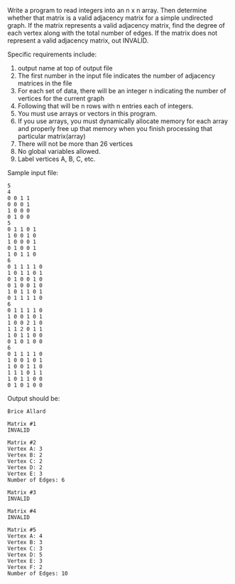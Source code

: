 Write a program to read integers into an n x n array. Then determine whether that matrix is a valid adjacency matrix for
a simple undirected graph. If the matrix represents a valid adjacency matrix, find the degree of each vertex along with the
total number of edges. If the matrix does not represent a valid adjacency matrix, out INVALID.

Specific requirements include:
1. output name at top of output file
2. The first number in the input file indicates the number of adjacency matrices in the file
3. For each set of data, there will be an integer n indicating the number of vertices for the current graph
4. Following that will be n rows with n entries each of integers.
5. You must use arrays or vectors in this program.
6. If you use arrays, you must dynamically allocate memory for each array and properly free up that memory 
when you finish processing that particular matrix(array)
7. There will not be more than 26 vertices
8. No global variables allowed.
9. Label vertices A, B, C, etc.

Sample input file:
```
5
4
0 0 1 1
0 0 0 1
1 0 0 0
0 1 0 0
5
0 1 1 0 1
1 0 0 1 0
1 0 0 0 1
0 1 0 0 1
1 0 1 1 0
6
0 1 1 1 1 0
1 0 1 1 0 1
0 1 0 0 1 0
0 1 0 0 1 0
1 0 1 1 0 1
0 1 1 1 1 0
6
0 1 1 1 1 0
1 0 0 1 0 1
1 0 0 2 1 0
1 1 2 0 1 1
1 0 1 1 0 0
0 1 0 1 0 0
6
0 1 1 1 1 0
1 0 0 1 0 1
1 0 0 1 1 0
1 1 1 0 1 1
1 0 1 1 0 0
0 1 0 1 0 0
```

Output should be:
```
Brice Allard

Matrix #1
INVALID

Matrix #2
Vertex A: 3
Vertex B: 2
Vertex C: 2
Vertex D: 2
Vertex E: 3
Number of Edges: 6

Matrix #3
INVALID

Matrix #4
INVALID

Matrix #5
Vertex A: 4
Vertex B: 3
Vertex C: 3
Vertex D: 5
Vertex E: 3
Vertex F: 2
Number of Edges: 10
```
